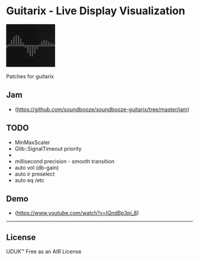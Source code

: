 # Guitarix - Live Display Visualization

![alt text](https://raw.githubusercontent.com/soundbooze/soundbooze-guitarix/master/logo.png "Home")

Patches for guitarix 

## Jam

- (https://github.com/soundbooze/soundbooze-guitarix/tree/master/jam)

## TODO

- MinMaxScaler
- Glib::SignalTimeout priority
-
- millisecond precision - smooth transition
- auto vol (db-gain) 
- auto ir preselect
- auto eq /etc

## Demo

- (https://www.youtube.com/watch?v=IQndBp3pi_8)

___

## License

UDUK™ Free as an AIR License
